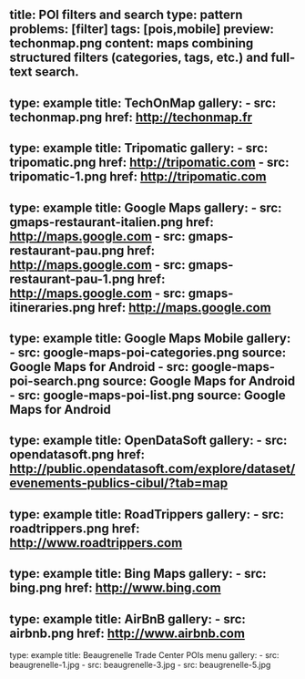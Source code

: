 title: POI filters and search
type: pattern
problems: [filter]
tags: [pois,mobile]
preview: techonmap.png
content: maps combining structured filters (categories, tags, etc.) and full-text search.
---
type: example
title: TechOnMap
gallery:
    - src: techonmap.png
      href: http://techonmap.fr
---
type: example
title: Tripomatic
gallery:
    - src: tripomatic.png
      href: http://tripomatic.com
    - src: tripomatic-1.png
      href: http://tripomatic.com
---
type: example
title: Google Maps
gallery:
    - src: gmaps-restaurant-italien.png
      href: http://maps.google.com
    - src: gmaps-restaurant-pau.png
      href: http://maps.google.com
    - src: gmaps-restaurant-pau-1.png
      href: http://maps.google.com
    - src: gmaps-itineraries.png
      href: http://maps.google.com
---
type: example
title: Google Maps Mobile
gallery:
    - src: google-maps-poi-categories.png
      source: Google Maps for Android
    - src: google-maps-poi-search.png
      source: Google Maps for Android
    - src: google-maps-poi-list.png
      source: Google Maps for Android      
---
type: example
title: OpenDataSoft
gallery: 
    - src: opendatasoft.png
      href: http://public.opendatasoft.com/explore/dataset/evenements-publics-cibul/?tab=map
---
type: example
title: RoadTrippers
gallery:
    - src: roadtrippers.png
      href: http://www.roadtrippers.com
---
type: example
title: Bing Maps
gallery:
    - src: bing.png
      href: http://www.bing.com
---
type: example
title: AirBnB
gallery:
    - src: airbnb.png
      href: http://www.airbnb.com
---    
type: example
title: Beaugrenelle Trade Center POIs menu
gallery:
    - src: beaugrenelle-1.jpg
    - src: beaugrenelle-3.jpg
    - src: beaugrenelle-5.jpg
      